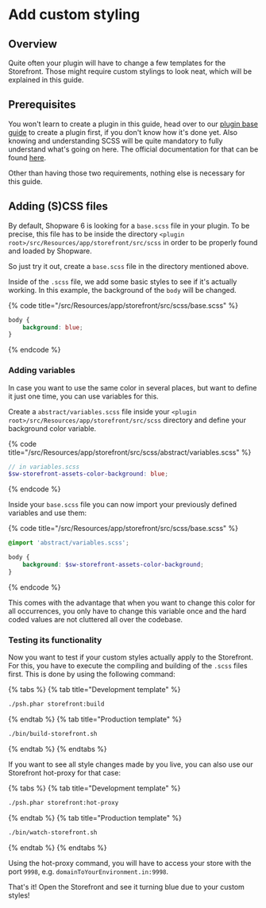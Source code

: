 # Add custom styling

## Overview

Quite often your plugin will have to change a few templates for the Storefront.
Those might require custom stylings to look neat, which will be explained in this guide.

## Prerequisites

You won't learn to create a plugin in this guide, head over to our [plugin base guide](../plugin-base-guide.md) to
create a plugin first, if you don't know how it's done yet.
Also knowing and understanding SCSS will be quite mandatory to fully understand what's going on here.
The official documentation for that can be found [here](https://sass-lang.com/documentation).

Other than having those two requirements, nothing else is necessary for this guide.

## Adding (S)CSS files

By default, Shopware 6 is looking for a `base.scss` file in your plugin.
To be precise, this file has to be inside the directory `<plugin root>/src/Resources/app/storefront/src/scss` in order to be properly found
and loaded by Shopware.

So just try it out, create a `base.scss` file in the directory mentioned above.

Inside of the `.scss` file, we add some basic styles to see if it's actually working. In this example, 
the background of the `body` will be changed.

{% code title="<plugin root>/src/Resources/app/storefront/src/scss/base.scss" %}
```scss
body {
    background: blue;
}
```
{% endcode %}

### Adding variables

In case you want to use the same color in several places, but want to define it just one time, you can use variables for this.

Create a `abstract/variables.scss` file inside your `<plugin root>/src/Resources/app/storefront/src/scss` directory and define your background color variable.

{% code title="<plugin root>/src/Resources/app/storefront/src/scss/abstract/variables.scss" %}
```scss
// in variables.scss
$sw-storefront-assets-color-background: blue;
```
{% endcode %}

Inside your `base.scss` file you can now import your previously defined variables and use them:

{% code title="<plugin root>/src/Resources/app/storefront/src/scss/base.scss" %}
```scss
@import 'abstract/variables.scss';

body {
    background: $sw-storefront-assets-color-background;
}
```
{% endcode %}

This comes with the advantage that when you want to change this color for all occurrences, you only have to change this variable once and
the hard coded values are not cluttered all over the codebase.

### Testing its functionality

Now you want to test if your custom styles actually apply to the Storefront.
For this, you have to execute the compiling and building of the `.scss` files first.
This is done by using the following command:

{% tabs %}
{% tab title="Development template" %}
```bash
./psh.phar storefront:build
```
{% endtab %}
{% tab title="Production template" %}
```bash
./bin/build-storefront.sh
```
{% endtab %}
{% endtabs %}

If you want to see all style changes made by you live, you can also use our Storefront hot-proxy for that case:

{% tabs %}
{% tab title="Development template" %}
```bash
./psh.phar storefront:hot-proxy
```
{% endtab %}
{% tab title="Production template" %}
```bash
./bin/watch-storefront.sh
```
{% endtab %}
{% endtabs %}

Using the hot-proxy command, you will have to access your store with the port `9998`, e.g. `domainToYourEnvironment.in:9998`.

That's it! Open the Storefront and see it turning blue due to your custom styles!